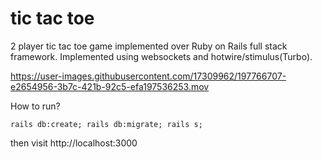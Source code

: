 # tic tac toe

2 player tic tac toe game implemented over Ruby on Rails full stack framework. Implemented using websockets and hotwire/stimulus(Turbo).

https://user-images.githubusercontent.com/17309962/197766707-e2654956-3b7c-421b-92c5-efa197536253.mov

How to run?

```
rails db:create; rails db:migrate; rails s;
```

then visit http://localhost:3000


